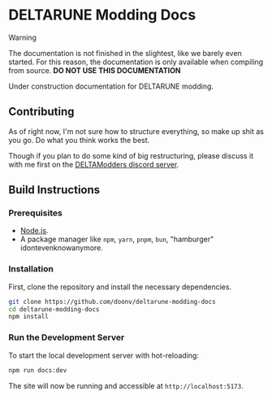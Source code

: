 # DELTARUNE Modding Docs

> [!WARNING]
> The documentation is not finished in the slightest, like we barely even started. For this reason, the documentation is only available when compiling from source. **DO NOT USE THIS DOCUMENTATION**

Under construction documentation for DELTARUNE modding.

## Contributing

As of right now, I'm not sure how to structure everything, so make up shit as you go. Do what you think works the best.

Though if you plan to do some kind of big restructuring, please discuss it with me first on the [DELTAModders discord server](https://discord.gg/uKqHUrekvK).

## Build Instructions

### Prerequisites

- [Node.js](https://nodejs.org/).
- A package manager like `npm`, `yarn`, `pnpm`, `bun`, "hamburger" idontevenknowanymore.

### Installation

First, clone the repository and install the necessary dependencies.

```bash
git clone https://github.com/doonv/deltarune-modding-docs
cd deltarune-modding-docs
npm install
```

### Run the Development Server

To start the local development server with hot-reloading:

```bash
npm run docs:dev
```

The site will now be running and accessible at `http://localhost:5173`.
